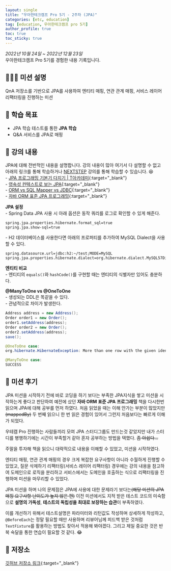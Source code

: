```yaml
---
layout: single
title: "우아한테크캠프 Pro 5기 - 2주차 (JPA)"
categories: [etc, education]
tag: [education, 우아한테크캠프 pro 5기]
author_profile: true
toc: true
toc_sticky: true
---
```


*2022년 10월 24일 ~ 2022년 12월 23일*  
우아한테크캠프 Pro 5기를 경험한 내용 기록입니다.

## 🙇🏻‍♂️ 미션 설명
QnA 저장소를 기반으로 JPA를 사용하여 엔티티 매핑, 연관 관계 매핑, 서비스 레이어 리팩터링을 진행하는 미션

## 🎯 학습 목표
- JPA 학습 테스트를 통한 **JPA 학습**
- Q&A 서비스를 JPA로 매핑

## 📖 강의 내용
JPA에 대해 전반적인 내용을 설명합니다. 강의 내용이 많아 여기서 다 설명할 수 없고 아래의 링크를 통해 학습하거나 [NEXTSTEP](https://edu.nextstep.camp/) 강의를 통해 학습할 수 있습니다. 😆  
\- [JPA 프로그래밍 기본기 다지기 | T아카데미](https://www.youtube.com/playlist?list=PL9mhQYIlKEhfpMVndI23RwWTL9-VL-B7U){:target="_blank"}  
\- [영속성 컨텍스트로 보는 JPA](https://www.slideshare.net/ssusere4d67c/jpa-56081624){:target="_blank"}  
\- [ORM vs SQL Mapper vs JDBC](https://youtu.be/mezbxKGu68Y){:target="_blank"}  
\- [자바 ORM 표준 JPA 프로그래밍](http://www.yes24.com/Product/Goods/19040233){:target="_blank"}  

**JPA 설정**  
\- Spring Data JPA 사용 시 아래 옵션은 동작 쿼리를 로그로 확인할 수 있게 해준다.
```text
spring.jpa.properties.hibernate.format_sql=true
spring.jpa.show-sql=true
```

\- H2 데이터베이스를 사용한다면 아래의 프로퍼티를 추가하여 MySQL Dialect을 사용할 수 있다.
```text
spring.datasource.url=jdbc:h2:~/test;MODE=MySQL
spring.jpa.properties.hibernate.dialect=org.hibernate.dialect.MySQL57Dialect
```

**엔티티 비교**  
\- 엔티티의 `equals()`와 `hashCode()`를 구현할 때는 엔티티의 식별자만 있어도 충분하다.  

**@ManyToOne vs @OneToOne**  
\- 생성되는 DDL은 똑같을 수 있다.  
\- 관념적으로 차이가 발생한다.  
```java
Address address = new Address();
Order order1 = new Order();
order1.setAddress(address);
Order order2 = new Order();
order2.setAddress(address);
save();
```
```java
@OneToOne case:
org.hibernate.HibernateException: More than one row with the given identifier was found: 1

@ManyToOne case:
SUCCESS
```


## 📝 미션 후기
JPA 미션을 시작하기 전에 바로 코딩을 하기 보다는 부족한 JPA지식을 쌓고 미션을 시작하는게 좋다고 판단하여 예전에 샀던 **자바 ORM 표준 JPA 프로그래밍** 책을 다시한번 읽으며 JPA에 대해 공부를 먼저 하였다. 처음 읽었을 때는 이해 안가는 부분이 많았지만 ~~(mappedBy)~~ 두 번째 읽으니 한 번 읽은 경험이 있어서 그런지 처음보다는 빠르게 이해가 되었다.

우테캠 Pro 진행하는 사람들끼리 모여 JPA 스터디그룹도 만드는것 같았지만 내가 스터디를 병행하기에는 시간이 부족할거 같아 혼자 공부하는 방법을 택했다. ~~좀 아쉽다...~~

주말을 투자해 책을 읽으니 대략적으로 내용을 이해할 수 있었고, 미션을 시작하였다.  

엔티티 매핑, 연관 관계 매핑의 경우 크게 복잡한 요구사항이 아니라 수월하게 진행할 수 있었고, 질문 삭제하기 리팩터링(서비스 레이어 리팩터링) 경우에는 강의 내용을 참고하여 도메인으로 로직을 분리하고 서비스에서는 도메인을 호출하는 식으로 리팩터링을 진행하며 미션을 마무리할 수 있었다.

JPA 미션을 하며 나의 문제점은 JPA에 사용에 대한 문제라기 보다는~~(해당 미션의 JPA 매핑 요구사항 난이도가 높지 않은 편)~~ 이전 미션에서도 지적 받은 테스트 코드의 미숙함으로 **설명의 가독성**, **테스트의 독립성을 최대로 보장하는 습관**이 부족하였다.  

이를 개선하기 위해서 테스트설명은 파라미터와 리턴값도 작성하며 상세하게 작성하고, `@BeforeEach`는 정말 필요할 때만 사용하며 리뷰어님께 피드백 받은 것처럼 `TextFixture`를 활용하는 방법도 찾아서 적용해 봐야겠다. 그리고 제일 중요한 것은 반복 숙달을 통한 연습이 필요할 것 같다. 😂

## 💾 저장소
[깃허브 저장소 링크](https://github.com/sangjaeoh/jwp-qna/tree/step3){:target="_blank"}
